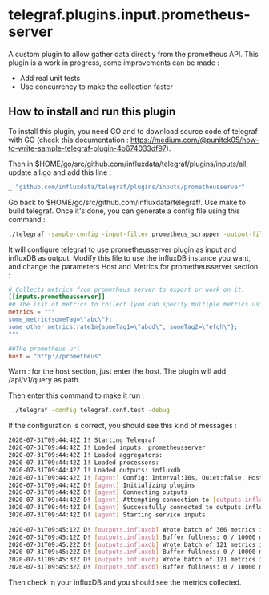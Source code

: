 # telegraf.plugins.input.prometheus-server
A custom plugin to allow gather data directly from the prometheus API.
This plugin is a work in progress, some improvements can be made : 
- Add real unit tests
- Use concurrency to make the collection faster

## How to install and run this plugin
To install this plugin, you need GO and to download source code of telegraf with GO (check this documentation : https://medium.com/@punitck05/how-to-write-sample-telegraf-plugin-4b674033df97).

Then in $HOME/go/src/github.com/influxdata/telegraf/plugins/inputs/all, update all.go and add this line :

```go
_ "github.com/influxdata/telegraf/plugins/inputs/prometheusserver"
```

Go back to $HOME/go/src/github.com/influxdata/telegraf/. Use make to build telegraf. Once it's done, you can generate a config file using this command : 

```bash
./telegraf -sample-config -input-filter prometheus_scrapper -output-filter influxdb -debug >> telegraf.conf.test
```

It will configure telegraf to use prometheusserver plugin as input and influxDB as output.
Modify this file to use the influxDB instance you want, and change the parameters Host and Metrics for prometheusserver section : 

```toml
# Collects metrics from prometheus server to export or work on it.
[[inputs.prometheusserver]]
## The list of metrics to collect (you can specify multiple metrics using semicolons)
metrics = """
some_metric{someTag=\"abc\"};
some_other_metrics:rate1m{someTag1=\"abcd\", someTag2=\"efgh\"};
"""

##The prometheus url
host = "http://prometheus"
```

Warn : for the host section, just enter the host. The plugin will add /api/v1/query as path.

Then enter this command to make it run : 
```bash
 ./telegraf -config telegraf.conf.test -debug
```

If the configuration is correct, you should see this kind of messages : 
```bash
2020-07-31T09:44:42Z I! Starting Telegraf
2020-07-31T09:44:42Z I! Loaded inputs: prometheusserver
2020-07-31T09:44:42Z I! Loaded aggregators:
2020-07-31T09:44:42Z I! Loaded processors:
2020-07-31T09:44:42Z I! Loaded outputs: influxdb
2020-07-31T09:44:42Z I! [agent] Config: Interval:10s, Quiet:false, Hostname:"EMILIEN", Flush Interval:10s
2020-07-31T09:44:42Z D! [agent] Initializing plugins
2020-07-31T09:44:42Z D! [agent] Connecting outputs
2020-07-31T09:44:42Z D! [agent] Attempting connection to [outputs.influxdb]
2020-07-31T09:44:42Z D! [agent] Successfully connected to outputs.influxdb
2020-07-31T09:44:42Z D! [agent] Starting service inputs
...
2020-07-31T09:45:12Z D! [outputs.influxdb] Wrote batch of 366 metrics in 37.3236ms
2020-07-31T09:45:12Z D! [outputs.influxdb] Buffer fullness: 0 / 10000 metrics
2020-07-31T09:45:22Z D! [outputs.influxdb] Wrote batch of 121 metrics in 13.4782ms
2020-07-31T09:45:22Z D! [outputs.influxdb] Buffer fullness: 0 / 10000 metrics
2020-07-31T09:45:32Z D! [outputs.influxdb] Wrote batch of 121 metrics in 9.4097ms
2020-07-31T09:45:32Z D! [outputs.influxdb] Buffer fullness: 0 / 10000 metrics
```

Then check in your influxDB and you should see the metrics collected.
